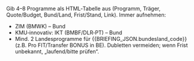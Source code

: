 Gib 4–8 Programme als HTML‑Tabelle aus (Programm, Träger, Quote/Budget, Bund/Land, Frist/Stand, Link).
Immer aufnehmen:
- ZIM (BMWK) – Bund
- KMU‑innovativ: IKT (BMBF/DLR‑PT) – Bund
- Mind. 2 Landesprogramme für {{BRIEFING_JSON.bundesland_code}} (z.B. Pro FIT/Transfer BONUS in BE).
Dubletten vermeiden; wenn Frist unbekannt, „laufend/bitte prüfen“.

